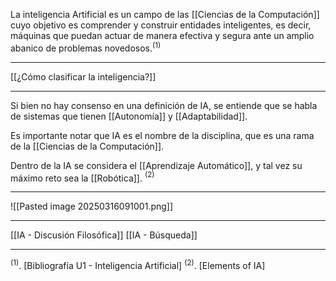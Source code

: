 La inteligencia Artificial es un campo de las [[Ciencias de la Computación]] cuyo objetivo es comprender y construir entidades inteligentes, es decir, máquinas que puedan actuar de manera efectiva y segura ante un amplio abanico de problemas novedosos.$^{(1)}$
***
[[¿Cómo clasificar la inteligencia?]] 
***
Si bien no hay consenso en una definición de IA, se entiende que se habla de sistemas que tienen [[Autonomía]] y [[Adaptabilidad]].

Es importante notar que IA es el nombre de la disciplina, que es una rama de la [[Ciencias de la Computación]].

Dentro de la IA se considera el [[Aprendizaje Automático]], y tal vez su máximo reto sea la [[Robótica]]. $^{(2)}$
***
![[Pasted image 20250316091001.png]]
***
[[IA - Discusión Filosófica]]
[[IA - Búsqueda]]
***
$^{(1)}.$ [Bibliografía U1 - Inteligencia Artificial]
$^{(2)}$. [Elements of IA]
